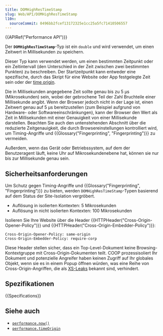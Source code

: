 ```yaml
---
title: DOMHighResTimeStamp
slug: Web/API/DOMHighResTimeStamp
l10n:
  sourceCommit: 0496bb2fcef13172325e1cc25a5fc71410506557
---
```


{{APIRef("Performance API")}}

Der **`DOMHighResTimeStamp`**-Typ ist ein `double` und wird verwendet, um einen Zeitwert in Millisekunden zu speichern.

Dieser Typ kann verwendet werden, um einen bestimmten Zeitpunkt oder ein Zeitintervall (den Unterschied in der Zeit zwischen zwei bestimmten Punkten) zu beschreiben. Der Startzeitpunkt kann entweder eine spezifische, durch das Skript für eine Website oder App festgelegte Zeit sein oder der [time origin](/de/docs/Web/API/Performance/timeOrigin).

Die in Millisekunden angegebene Zeit sollte genau bis zu 5 µs (Mikrosekunden) sein, wobei der gebrochene Teil der Zahl Bruchteile einer Millisekunde angibt. Wenn der Browser jedoch nicht in der Lage ist, einen Zeitwert genau auf 5 µs bereitzustellen (zum Beispiel aufgrund von Hardware- oder Softwareeinschränkungen), kann der Browser den Wert als Zeit in Millisekunden mit einer Genauigkeit von einer Millisekunde darstellen. Beachten Sie auch den untenstehenden Abschnitt über die reduzierte Zeitgenauigkeit, die durch Browsereinstellungen kontrolliert wird, um Timing-Angriffe und {{Glossary("Fingerprinting", "Fingerprinting")}} zu vermeiden.

Außerdem, wenn das Gerät oder Betriebssystem, auf dem der Benutzeragent läuft, keine Uhr auf Mikrosekundenebene hat, können sie nur bis zur Millisekunde genau sein.

## Sicherheitsanforderungen

Um Schutz gegen Timing-Angriffe und {{Glossary("Fingerprinting", "Fingerprinting")}} zu bieten, werden `DOMHighResTimeStamp`-Typen basierend auf dem Status der Site-Isolation vergröbert.

- Auflösung in isolierten Kontexten: 5 Mikrosekunden
- Auflösung in nicht isolierten Kontexten: 100 Mikrosekunden

Isolieren Sie Ihre Website über die Header {{HTTPHeader("Cross-Origin-Opener-Policy")}} und
{{HTTPHeader("Cross-Origin-Embedder-Policy")}}:

```http
Cross-Origin-Opener-Policy: same-origin
Cross-Origin-Embedder-Policy: require-corp
```

Diese Header stellen sicher, dass ein Top-Level-Dokument keine Browsing-Kontextgruppe mit
Cross-Origin-Dokumenten teilt. COOP prozessisoliert Ihr Dokument und potenzielle Angreifer
haben keinen Zugriff auf Ihr globales Objekt, wenn sie es in einem Popup öffnen würden, was eine Reihe
von Cross-Origin-Angriffen, die als [XS-Leaks](https://github.com/xsleaks/xsleaks) bekannt sind, verhindert.

## Spezifikationen

{{Specifications}}

## Siehe auch

- [`performance.now()`](/de/docs/Web/API/Performance/now)
- [`performance.timeOrigin`](/de/docs/Web/API/Performance/timeOrigin)
